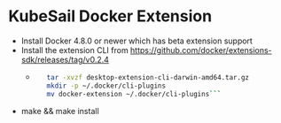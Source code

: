 # KubeSail Docker Extension

- Install Docker 4.8.0 or newer which has beta extension support
- Install the extension CLI from https://github.com/docker/extensions-sdk/releases/tag/v0.2.4
  - ```bash
       tar -xvzf desktop-extension-cli-darwin-amd64.tar.gz
       mkdir -p ~/.docker/cli-plugins
       mv docker-extension ~/.docker/cli-plugins```
- make && make install
